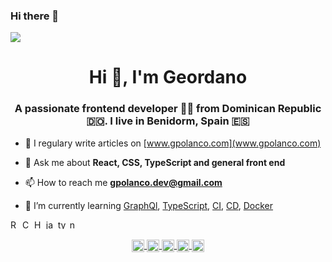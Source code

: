 ### Hi there 👋
![](https://user-images.githubusercontent.com/22793458/87850608-df76cd80-c8f1-11ea-8395-8f071e966a9f.jpg)
<!--
**gpolanco/gpolanco** is a ✨ _special_ ✨ repository because its `README.md` (this file) appears on your GitHub profile.

Here are some ideas to get you started:

- 🔭 I’m currently working on ...
- 🌱 I’m currently learning ...
- 👯 I’m looking to collaborate on ...
- 🤔 I’m looking for help with ...
- 💬 Ask me about ...
- 📫 How to reach me: ...
- 😄 Pronouns: ...
- ⚡ Fun fact: ...
-->

<h1 align="center">Hi 👋, I'm Geordano</h1>
<h3 align="center">A passionate frontend developer 👨‍💻 from Dominican Republic 🇩🇴. I live in Benidorm, Spain 🇪🇸</h3>

- 📝 I regulary write articles on [www.gpolanco.com](www.gpolanco.com)

- 💬 Ask me about **React, CSS, TypeScript and general front end**

- 📫 How to reach me **gpolanco.dev@gmail.com**

- 🌱 I’m currently learning [GraphQl](https://graphql.org/), [TypeScript](https://www.typescriptlang.org/), [CI](https://es.wikipedia.org/wiki/Integraci%C3%B3n_continua), [CD](https://es.wikipedia.org/wiki/Entrega_continua), [Docker](https://www.docker.com/)

<p align="left">
    <img alt="React js" src="https://konpa.github.io/devicon/devicon.git/icons/react/react-original-wordmark.svg" alt="react" width="15" height="15"/> 
    <img alt="CSS 3" src="https://konpa.github.io/devicon/devicon.git/icons/css3/css3-original-wordmark.svg" alt="css3" width="15" height="15"/> 
    <img alt="HTML 5" src="https://konpa.github.io/devicon/devicon.git/icons/html5/html5-original-wordmark.svg" alt="html5" width="15" height="15"/> 
    <img alt="javascript" src="https://konpa.github.io/devicon/devicon.git/icons/javascript/javascript-original.svg" alt="javascript" width="15" height="15"/> 
    <img src="https://konpa.github.io/devicon/devicon.git/icons/typescript/typescript-original.svg" alt="typescript" width="15" height="15"/> 
    <img alt="node js" src="https://konpa.github.io/devicon/devicon.git/icons/nodejs/nodejs-original-wordmark.svg" alt="nodejs" width="15" height="15"/>
</p>
    <!-- <p align="center"> 
    <img src="https://github-readme-stats.vercel.app/api?username=geordano polanco&show_icons=true" alt="geordano polanco" /> </p> -->

<p align="center">
    <a title="stackoverflow" href="https://stackoverflow.com/geordano-polanco" target="blank">
        <img align="center" src="https://cdn.jsdelivr.net/npm/simple-icons@3.0.1/icons/stackoverflow.svg" alt="stackoverflow" height="20" width="20" />
    </a>
    <a href="https://instagram.com/gpolanco.dev" target="blank">
        <img align="center" src="https://cdn.jsdelivr.net/npm/simple-icons@3.0.1/icons/instagram.svg" alt="gpolanco.dev" height="20" width="20" />
    </a>
    <a href="https://twitter.com/geordano polanco" target="blank" title="Follow me on twitter">
        <img align="center" src="https://cdn.jsdelivr.net/npm/simple-icons@3.0.1/icons/twitter.svg" alt="twitter" height="20" width="20" />
    </a>
    <a href="https://fb.com/gpolancoblog" target="blank">
        <img align="center" src="https://cdn.jsdelivr.net/npm/simple-icons@3.0.1/icons/facebook.svg" alt="gpolancoblog" height="20" width="20" />
    </a>
    <a href="https://linkedin.com/in/geordanopolanco" target="blank"  title="Follow me on linkedin">
        <img align="center" src="https://cdn.jsdelivr.net/npm/simple-icons@3.0.1/icons/linkedin.svg" alt="linkedin" height="20" width="20" />
    </a>
</p>

